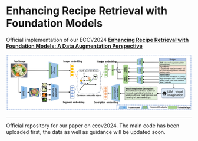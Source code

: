 # Enhancing Recipe Retrieval with Foundation Models


Official implementation of  our ECCV2024 **[Enhancing Recipe Retrieval with Foundation Models: A Data Augmentation Perspective ](https://arxiv.org/abs/2312.04763)**

![Project Banner](figs.jpg)

---
Official repository for our paper on eccv2024. 
The main code has been uploaded first, the data as well as guidance will be updated soon.




